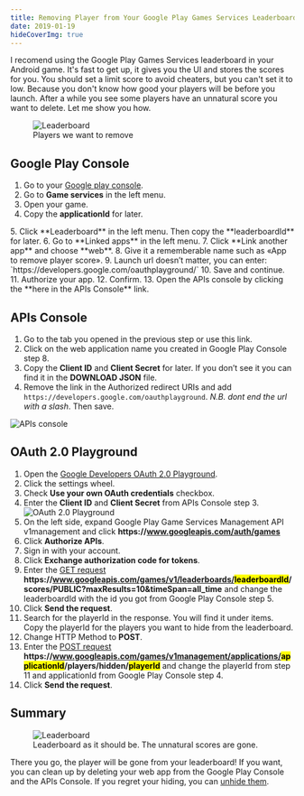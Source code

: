 ```yaml
---
title: Removing Player from Your Google Play Games Services Leaderboard
date: 2019-01-19
hideCoverImg: true
---
```


I recomend using the Google Play Games Services leaderboard in your Android game. It's fast to get up, it gives you the UI and stores the scores for you. You should set a limit score to avoid cheaters, but you can't set it to low. Because you don't know how good your players will be before you launch. After a while you see some players have an unnatural score you want to delete. Let me show you how.

<figure class="medium-img">
    <img src="./assets/gpgs-hide-player/leaderboard.png" alt="Leaderboard">
    <figcaption>Players we want to remove</figcaption>
</figure>

## Google Play Console

1. Go to your [Google play console](https://play.google.com/apps/publish/).
2. Go to **Game services** in the left menu.
3. Open your game.
4. Copy the **applicationId** for later.
<ImgWithZoom src="./assets/gpgs-hide-player/appid.png" alt="Console"/>
5. Click **Leaderboard** in the left menu. Then copy the **leaderboardId** for later.
<ImgWithZoom src="./assets/gpgs-hide-player/leaderboardid.png" alt="Console"/>
6. Go to **Linked apps** in the left menu.
7. Click **Link another app** and choose **web**.
8. Give it a rememberable name such as «App to remove player score».
9. Launch url doesn’t matter, you can enter: `https://developers.google.com/oauthplayground/`
10. Save and continue.
11. Authorize your app.
12. Confirm.
13. Open the APIs console by clicking the **here in the APIs Console** link.

## APIs Console

1. Go to the tab you opened in the previous step or use this link.
2. Click on the web application name you created in Google Play Console step 8.
3. Copy the **Client ID** and **Client Secret** for later. If you don’t see it you can find it in the **DOWNLOAD JSON** file.
4. Remove the link in the Authorized redirect URIs and add `https://developers.google.com/oauthplayground`. *N.B. dont end the url with a slash*. Then save.

![APIs console](./assets/gpgs-hide-player/apiconsole.png)

## OAuth 2.0 Playground

1. Open the [Google Developers OAuth 2.0 Playground](https://developers.google.com/oauthplayground/).
2. Click the settings wheel.
3. Check **Use your own OAuth credentials** checkbox.
4. Enter the **Client ID** and **Client Secret** from APIs Console step 3.
![OAuth 2.0 Playground](./assets/gpgs-hide-player/oauthplayground.png)
5. On the left side, expand Google Play Game Services Management API v1management and click **https:/<span/>/www.googleapis.com/auth/games**
6. Click **Authorize APIs**.
7. Sign in with your account.
8. Click **Exchange authorization code for tokens**.
9. Enter the [GET request](https://developers.google.com/games/services/web/api/scores/list) **https:/<span/>/www.googleapis.com/games/v1/leaderboards/<mark>leaderboardId</mark>/scores/PUBLIC?maxResults=10&timeSpan=all_time** and change the leaderboardId with the id you got from Google Play Console step 5.
10. Click **Send the request**.
11. Search for the playerId in the response. You will find it under items. Copy the playerId for the players you want to hide from the leaderboard.
12. Change HTTP Method to **POST**.
13. Enter the [POST request](https://developers.google.com/games/services/management/api/players/hide) **https:/<span/>/www.googleapis.com/games/v1management/applications/<mark>applicationId</mark>/players/hidden/<mark>playerId</mark>** and change the playerId from step 11 and applicationId from Google Play Console step 4.
14. Click **Send the request**.

## Summary

<figure class="medium-img">
    <img src="./assets/gpgs-hide-player/leaderboarddone.png" alt="Leaderboard">
    <figcaption>Leaderboard as it should be. The unnatural scores are gone.</figcaption>
</figure>

There you go, the player will be gone from your leaderboard! If you want, you can clean up by deleting your web app from the Google Play Console and the APIs Console. If you regret your hiding, you can [unhide them](https://developers.google.com/games/services/management/api/players/unhide).

<script setup>
import ImgWithZoom from '../components/ImgWithZoom.vue'
</script>